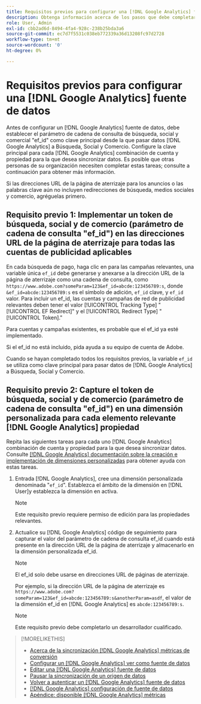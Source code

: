 ```yaml
---
title: Requisitos previos para configurar una [!DNL Google Analytics] fuente de datos
description: Obtenga información acerca de los pasos que debe completar antes de configurar una [!DNL Google Analytics] fuente de datos.
role: User, Admin
exl-id: cbb2ad6d-8494-4fa4-928c-238b25bda3a6
source-git-commit: ec7d7f5531c038eb772339a36d13208fc97d2728
workflow-type: tm+mt
source-wordcount: '0'
ht-degree: 0%

---
```


# Requisitos previos para configurar una [!DNL Google Analytics] fuente de datos

Antes de configurar un [!DNL Google Analytics] fuente de datos, debe establecer el parámetro de cadena de consulta de búsqueda, social y comercial &quot;ef_id&quot; como clave principal desde la que pasar datos [!DNL Google Analytics] a Búsqueda, Social y Comercio. Configure la clave principal para cada [!DNL Google Analytics] combinación de cuenta y propiedad para la que desea sincronizar datos. Es posible que otras personas de su organización necesiten completar estas tareas; consulte a continuación para obtener más información.

Si las direcciones URL de la página de aterrizaje para los anuncios o las palabras clave aún no incluyen redirecciones de búsqueda, medios sociales y comercio, agréguelas primero.

## Requisito previo 1: Implementar un token de búsqueda, social y de comercio (parámetro de cadena de consulta &quot;ef_id&quot;) en las direcciones URL de la página de aterrizaje para todas las cuentas de publicidad aplicables

En cada búsqueda de pago, haga clic en para las campañas relevantes, una variable única `ef_id` debe generarse y anexarse a la dirección URL de la página de aterrizaje como una cadena de consulta, como `https://www.adobe.com?someParam=123&ef_id=abcde:123456789:s`, donde `&ef_id=abcde:123456789:s` es el símbolo de adición, `ef_id` clave, y `ef_id` valor. Para incluir un ef_id, las cuentas y campañas de red de publicidad relevantes deben tener el valor [!UICONTROL Tracking Type] &quot;[!UICONTROL EF Redirect]&quot; y el [!UICONTROL Redirect Type] &quot;[!UICONTROL Token].&quot;

Para cuentas y campañas existentes, es probable que el ef_id ya esté implementado.

Si el ef_id no está incluido, pida ayuda a su equipo de cuenta de Adobe.

Cuando se hayan completado todos los requisitos previos, la variable `ef_id` se utiliza como clave principal para pasar datos de [!DNL Google Analytics] a Búsqueda, Social y Comercio.

## Requisito previo 2: Capture el token de búsqueda, social y de comercio (parámetro de cadena de consulta &quot;ef_id&quot;) en una dimensión personalizada para cada elemento relevante [!DNL Google Analytics] propiedad

Repita las siguientes tareas para cada uno [!DNL Google Analytics] combinación de cuenta y propiedad para la que desea sincronizar datos. Consulte [[!DNL Google Analytics] documentación sobre la creación e implementación de dimensiones personalizadas](https://support.google.com/analytics/answer/2709829?hl=en#zippy=%2Cin-this-article) para obtener ayuda con estas tareas.

1. Entrada [!DNL Google Analytics], cree una dimensión personalizada denominada &quot;`ef_id`&quot;. Establezca el ámbito de la dimensión en [!DNL User]y establezca la dimensión en activa.

   >[!NOTE]
   >
   >Este requisito previo requiere permiso de edición para las propiedades relevantes.

1. Actualice su [!DNL Google Analytics] código de seguimiento para capturar el valor del parámetro de cadena de consulta ef_id cuando está presente en la dirección URL de la página de aterrizaje y almacenarlo en la dimensión personalizada ef_id.

   >[!NOTE]
   >
   >El ef_id solo debe usarse en direcciones URL de páginas de aterrizaje.

   Por ejemplo, si la dirección URL de la página de aterrizaje es `https://www.adobe.com?someParam=123&ef_id=abcde:123456789:s&anotherParam=asdf`, el valor de la dimensión ef_id en [!DNL Google Analytics] es `abcde:123456789:s`.

   >[!NOTE]
   >
   >Este requisito previo debe completarlo un desarrollador cualificado.

>[!MORELIKETHIS]
>
>* [Acerca de la sincronización [!DNL Google Analytics] métricas de conversión](data-source-about.md)
>* [Configurar un [!DNL Google Analytics] ver como fuente de datos](data-source-configure.md)
>* [Editar una [!DNL Google Analytics] fuente de datos](data-source-edit.md)
>* [Pausar la sincronización de un origen de datos](data-source-pause.md)
>* [Volver a autenticar un [!DNL Google Analytics] fuente de datos](data-source-reauthenticate.md)
>* [[!DNL Google Analytics] configuración de fuente de datos](data-source-settings.md)
>* [Apéndice: disponible [!DNL Google Analytics] métricas](data-source-ga-metrics.md)
